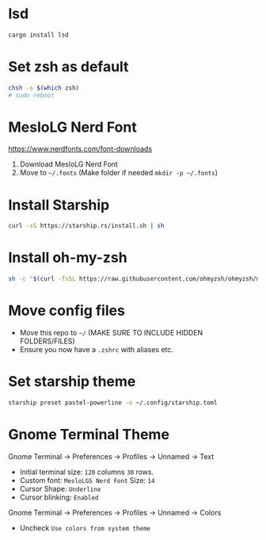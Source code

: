 # lsd
```bash
cargo install lsd
```

# Set zsh as default
```bash
chsh -s $(which zsh)
# sudo reboot
```

# MesloLG Nerd Font
https://www.nerdfonts.com/font-downloads

1. Download MesloLG Nerd Font
2. Move to `~/.fonts` (Make folder if needed `mkdir -p ~/.fonts`)

# Install Starship
```bash
curl -sS https://starship.rs/install.sh | sh
```

# Install oh-my-zsh
```bash
sh -c "$(curl -fsSL https://raw.githubusercontent.com/ohmyzsh/ohmyzsh/master/tools/install.sh)"
```

# Move config files

- Move this repo to `~/` (MAKE SURE TO INCLUDE HIDDEN FOLDERS/FILES)
- Ensure you now have a `.zshrc` with aliases etc.

# Set starship theme
```bash
starship preset pastel-powerline -o ~/.config/starship.toml
```

# Gnome Terminal Theme

Gnome Terminal -> Preferences -> Profiles -> Unnamed -> Text

- Initial terminal size: `120` columns `30` rows.
- Custom font: `MesloLGS Nerd Font` Size: `14`
- Cursor Shape: `Underline`
- Cursor blinking: `Enabled`

Gnome Terminal -> Preferences -> Profiles -> Unnamed -> Colors

- Uncheck `Use colors from system theme`
